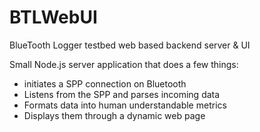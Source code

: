 # BTLWebUI
BlueTooth Logger testbed web based backend server &amp; UI

Small Node.js server application that does a few things:
- initiates a SPP connection on Bluetooth 
- Listens from the SPP and parses incoming data
- Formats data into human understandable metrics
- Displays them through a dynamic web page
